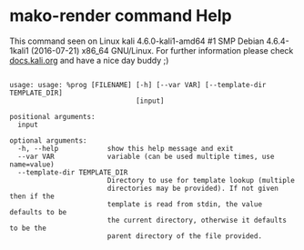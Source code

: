 # mako-render command Help
 
 This command seen on Linux kali 4.6.0-kali1-amd64 #1 SMP Debian 4.6.4-1kali1 (2016-07-21) x86_64 GNU/Linux. For further information please check [docs.kali.org](docs.kali.org) and have a nice day buddy ;) 

~~~

usage: usage: %prog [FILENAME] [-h] [--var VAR] [--template-dir TEMPLATE_DIR]
                               [input]

positional arguments:
  input

optional arguments:
  -h, --help            show this help message and exit
  --var VAR             variable (can be used multiple times, use name=value)
  --template-dir TEMPLATE_DIR
                        Directory to use for template lookup (multiple
                        directories may be provided). If not given then if the
                        template is read from stdin, the value defaults to be
                        the current directory, otherwise it defaults to be the
                        parent directory of the file provided.

~~~

